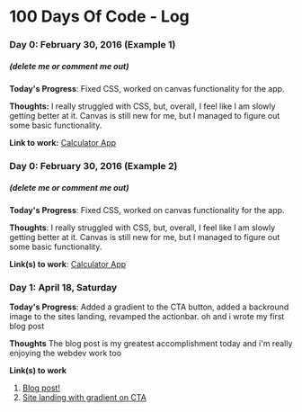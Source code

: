 # 100 Days Of Code - Log

### Day 0: February 30, 2016 (Example 1)
##### (delete me or comment me out)

**Today's Progress**: Fixed CSS, worked on canvas functionality for the app.

**Thoughts:** I really struggled with CSS, but, overall, I feel like I am slowly getting better at it. Canvas is still new for me, but I managed to figure out some basic functionality.

**Link to work:** [Calculator App](http://www.example.com)

### Day 0: February 30, 2016 (Example 2)
##### (delete me or comment me out)

**Today's Progress**: Fixed CSS, worked on canvas functionality for the app.

**Thoughts**: I really struggled with CSS, but, overall, I feel like I am slowly getting better at it. Canvas is still new for me, but I managed to figure out some basic functionality.

**Link(s) to work**: [Calculator App](http://www.example.com)


### Day 1: April 18, Saturday

**Today's Progress**: Added a gradient to the CTA button, added a backround image to the sites landing, revamped the actionbar. oh and i wrote my first blog post

**Thoughts** The blog post is my greatest accomplishment today and i'm really enjoying the webdev work too

**Link(s) to work**
1. [Blog post!](https://dev.to/nobody5050/static-blogs-the-good-the-bad-and-the-ugly-39km)
2. [Site landing with gradient on CTA](https://codepen.io/nobody5050/pen/QWjNejq)
